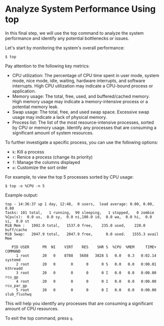 # Analyze System Performance Using top

In this final step, we will use the top command to analyze the system performance and identify any potential bottlenecks or issues.

Let's start by monitoring the system's overall performance:

```
$ top
```

Pay attention to the following key metrics:

- CPU utilization: The percentage of CPU time spent in user mode, system mode, nice mode, idle, waiting, hardware interrupts, and software interrupts. High CPU utilization may indicate a CPU-bound process or application.
- Memory usage: The total, free, used, and buffered/cached memory. High memory usage may indicate a memory-intensive process or a potential memory leak.
- Swap usage: The total, free, and used swap space. Excessive swap usage may indicate a lack of physical memory.
- Process list: The list of the most resource-intensive processes, sorted by CPU or memory usage. Identify any processes that are consuming a significant amount of system resources.

To further investigate a specific process, you can use the following options:

- `k`: Kill a process
- `r`: Renice a process (change its priority)
- `f`: Manage the columns displayed
- `o`: Customize the sort order

For example, to view the top 5 processes sorted by CPU usage:

```
$ top -o %CPU -n 5
```

Example output:

```
top - 14:36:37 up 1 day, 12:48,  0 users,  load average: 0.00, 0.00, 0.00
Tasks: 101 total,   1 running,  99 sleeping,   1 stopped,   0 zombie
%Cpu(s):  0.0 us,  0.0 sy,  0.0 ni,100.0 id,  0.0 wa,  0.0 hi,  0.0 si,  0.0 st
MiB Mem :   1992.0 total,   1537.0 free,    235.0 used,    220.0 buff/cache
MiB Swap:   2047.9 total,   2047.9 free,      0.0 used.   1555.3 avail Mem

   PID USER      PR  NI    VIRT    RES    SHR S  %CPU  %MEM     TIME+ COMMAND
     1 root      20   0    8788   5688   3828 S   0.0   0.3   0:02.14 systemd
     2 root      20   0       0      0      0 S   0.0   0.0   0:00.01 kthreadd
     3 root      20   0       0      0      0 I   0.0   0.0   0:00.00 rcu_gp
     4 root      20   0       0      0      0 I   0.0   0.0   0:00.00 rcu_par_gp
     5 root      20   0       0      0      0 I   0.0   0.0   0:00.00 slub_flushwq
```

This will help you identify any processes that are consuming a significant amount of CPU resources.

To exit the top command, press `q`.
